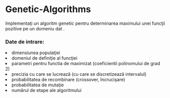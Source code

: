 # Genetic-Algorithms

  Implementaţi un algoritm genetic pentru determinarea maximului unei funcţii pozitive pe un domeniu dat .
### Date de intrare:
<li>dimensiunea populaţiei</li>
<li>domeniul de definiţie al funcţiei</li>
<li>parametri pentru functia de maximizat (coeficientii polinomului de grad 2)</li>
<li>precizia cu care se lucrează (cu care se discretizează intervalul)</li>
<li>probabilitatea de recombinare (crossover, încrucişare)</li>
<li>probabilitatea de mutaţie</li>
<li>numărul de etape ale algoritmului</li>
